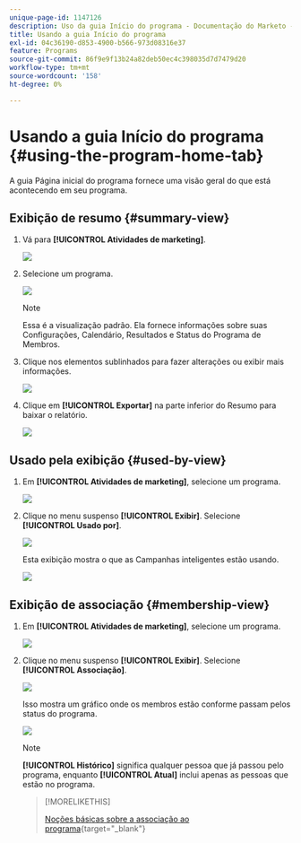```yaml
---
unique-page-id: 1147126
description: Uso da guia Início do programa - Documentação do Marketo - Documentação do produto
title: Usando a guia Início do programa
exl-id: 04c36190-d853-4900-b566-973d08316e37
feature: Programs
source-git-commit: 86f9e9f13b24a82deb50ec4c398035d7d7479d20
workflow-type: tm+mt
source-wordcount: '158'
ht-degree: 0%

---
```


# Usando a guia Início do programa {#using-the-program-home-tab}

A guia Página inicial do programa fornece uma visão geral do que está acontecendo em seu programa.

## Exibição de resumo {#summary-view}

1. Vá para **[!UICONTROL Atividades de marketing]**.

   ![](assets/login-marketing-activities-1.png)

1. Selecione um programa.

   ![](assets/image2014-9-18-17-3a1-3a55.png)

   >[!NOTE]
   >
   >Essa é a visualização padrão. Ela fornece informações sobre suas Configurações, Calendário, Resultados e Status do Programa de Membros.

1. Clique nos elementos sublinhados para fazer alterações ou exibir mais informações.

   ![](assets/image2014-9-18-17-3a2-3a53.png)

1. Clique em **[!UICONTROL Exportar]** na parte inferior do Resumo para baixar o relatório.

   ![](assets/image2014-9-18-17-3a3-3a47.png)

## Usado pela exibição {#used-by-view}

1. Em **[!UICONTROL Atividades de marketing]**, selecione um programa.

   ![](assets/image2014-9-18-17-3a4-3a24.png)

1. Clique no menu suspenso **[!UICONTROL Exibir]**. Selecione **[!UICONTROL Usado por]**.

   ![](assets/image2014-9-18-17-3a5-3a2.png)

   Esta exibição mostra o que as Campanhas inteligentes estão usando.

   ![](assets/image2014-9-18-17-3a6-3a4.png)

## Exibição de associação {#membership-view}

1. Em **[!UICONTROL Atividades de marketing]**, selecione um programa.

   ![](assets/image2014-9-18-17-3a7-3a25.png)

1. Clique no menu suspenso **[!UICONTROL Exibir]**. Selecione **[!UICONTROL Associação]**.

   ![](assets/image2014-9-18-17-3a7-3a49.png)

   Isso mostra um gráfico onde os membros estão conforme passam pelos status do programa.

   ![](assets/image2014-9-18-17-3a8-3a1.png)

   >[!NOTE]
   >
   >**[!UICONTROL Histórico]** significa qualquer pessoa que já passou pelo programa, enquanto **[!UICONTROL Atual]** inclui apenas as pessoas que estão no programa.

   >[!MORELIKETHIS]
   >
   >[Noções básicas sobre a associação ao programa](/help/marketo/product-docs/core-marketo-concepts/programs/creating-programs/understanding-program-membership.md){target="_blank"}
